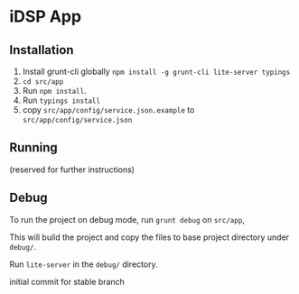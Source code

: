 # iDSP App

## Installation

1. Install grunt-cli globally `npm install -g grunt-cli lite-server typings`
1. `cd src/app`
1. Run `npm install`.
1. Run `typings install`
1. copy `src/app/config/service.json.example` to `src/app/config/service.json`


## Running
(reserved for further instructions)

## Debug
To run the project on debug mode, run `grunt debug` on `src/app`, 

This will build the project and copy the files to base project directory under `debug/`.

Run `lite-server` in the `debug/` directory.

initial commit for stable branch